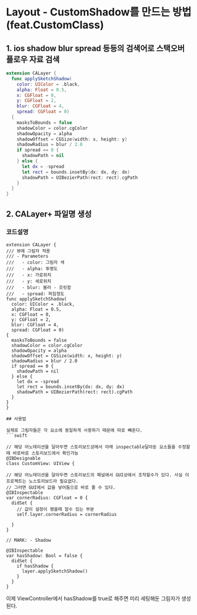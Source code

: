 # Layout - CustomShadow를 만드는 방법 (feat.CustomClass)


## 1. ios shadow blur spread 등등의 검색어로 스택오버플로우 자료 검색


```swift
extension CALayer {
  func applySketchShadow(
    color: UIColor = .black,
    alpha: Float = 0.5,
    x: CGFloat = 0,
    y: CGFloat = 2,
    blur: CGFloat = 4,
    spread: CGFloat = 0)
  {
    masksToBounds = false
    shadowColor = color.cgColor
    shadowOpacity = alpha
    shadowOffset = CGSize(width: x, height: y)
    shadowRadius = blur / 2.0
    if spread == 0 {
      shadowPath = nil
    } else {
      let dx = -spread
      let rect = bounds.insetBy(dx: dx, dy: dx)
      shadowPath = UIBezierPath(rect: rect).cgPath
    }
  }
}
```
## 2. CALayer+ 파일명 생성

### 코드설명
  ```
  extension CALayer {
  /// 뷰에 그림자 적용
  /// - Parameters
  ///   - color: 그림자 색 
  ///   - alpha: 투명도 
  ///   - x: 가로위치
  ///   - y: 세로위치 
  ///   - blur: 블러 - 흐릿함
  ///   - spread: 퍼짐정도
  func applySketchShadow(
    color: UIColor = .black,
    alpha: Float = 0.5,
    x: CGFloat = 0,
    y: CGFloat = 2,
    blur: CGFloat = 4,
    spread: CGFloat = 0)
  {
    masksToBounds = false
    shadowColor = color.cgColor
    shadowOpacity = alpha
    shadowOffset = CGSize(width: x, height: y)
    shadowRadius = blur / 2.0
    if spread == 0 {
      shadowPath = nil
    } else {
      let dx = -spread
      let rect = bounds.insetBy(dx: dx, dy: dx)
      shadowPath = UIBezierPath(rect: rect).cgPath
    }
  }
}

## 사용법

 실제로 그림자들은 각 요소에 동일하게 사용하기 때문에 따로 빼준다.
  ```swift

// 해당 어노테이션을 달아두면 스토리보드상에서 아래 inspectable달아둔 요소들을 수정할때 바로바로 스토리보드에서 확인가능
@IBDesignable
class CustomView: UIView {
  
  // 해당 어노테이션을 달아두면 스토리보드의 패널에서 GUI상에서 조작할수가 있다. 사실 이프로젝트는 노스토리보드라 필요없다.
  // 그러면 GUI에서 값을 넣어둠으로 바로 줄 수 있다.
  @IBInspectable
  var cornerRadius: CGFloat = 0 {
    didSet {
      // 값이 설정이 됐을때 알수 있는 부분
      self.layer.cornerRadius = cornerRadius
      
    }
  }
  
  // MARK: - Shadow
  
  @IBInspectable
  var hasShadow: Bool = false {
    didSet {
      if hasShadow {
        layer.applySketchShadow()
      }
    }
  }
```

이제 ViewController에서 hasShadow를  true로 해주면 미리 세팅해둔 그림자가 생성된다.


